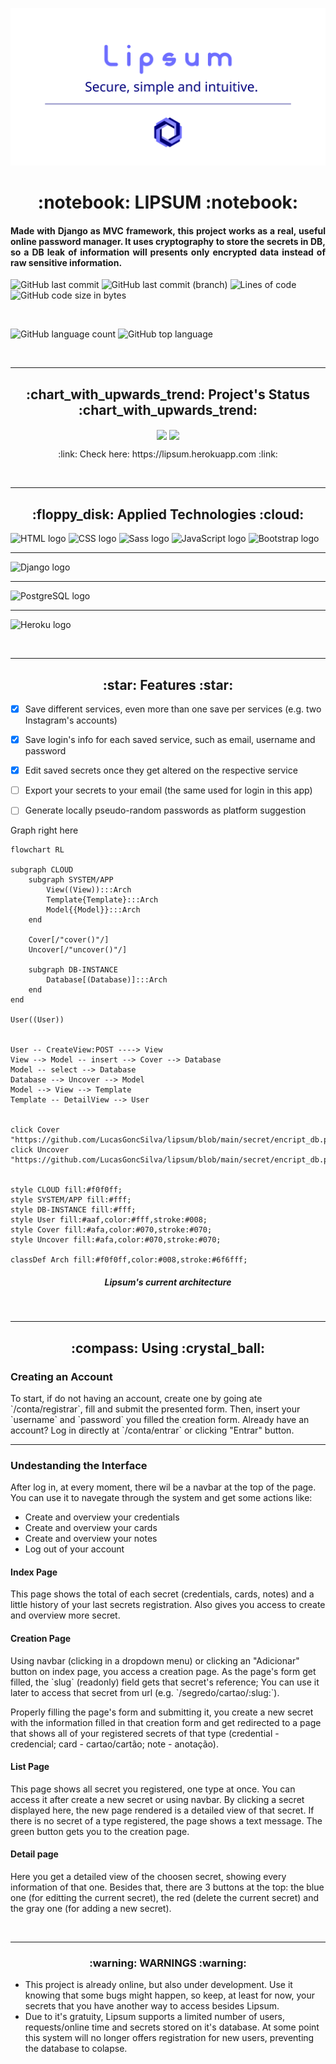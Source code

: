 ![The project's banner](https://github.com/LucasGoncSilva/lipsum/blob/main/readme_banner.svg?raw=true)


<h1 align='center'>:notebook: LIPSUM :notebook:</h1>


<h4 align='justify'>Made with Django as MVC framework, this project works as a real, useful online password manager. It uses cryptography to store the secrets in DB, so a DB leak of information will presents only encrypted data instead of raw sensitive information.</h4>


![GitHub last commit](https://img.shields.io/github/last-commit/LucasGoncSilva/lipsum?label=last%20main%20commit&style=for-the-badge)
![GitHub last commit (branch)](https://img.shields.io/github/last-commit/LucasGoncSilva/lipsum/dev?label=last%20dev%20commit&style=for-the-badge)
![Lines of code](https://img.shields.io/tokei/lines/github/LucasGoncSilva/lipsum?label=project%27s%20total%20lines&style=for-the-badge)
![GitHub code size in bytes](https://img.shields.io/github/languages/code-size/LucasGoncSilva/lipsum?color=4717f6&style=for-the-badge)


<br>


![GitHub language count](https://img.shields.io/github/languages/count/LucasGoncSilva/lipsum?color=a903fc&style=for-the-badge)
![GitHub top language](https://img.shields.io/github/languages/top/LucasGoncSilva/lipsum?style=for-the-badge)


<br>
<hr>


<h2 align='center'>:chart_with_upwards_trend: Project's Status :chart_with_upwards_trend:</h2>


<p align='center'>
<img align='center' src='https://img.shields.io/badge/-Successfully%20done-0b0?style=for-the-badge'/>
<img align='center' src='https://img.shields.io/badge/-also%20work%20in%20progress...-fb0?style=for-the-badge'/>
<p>


<p align='center'>:link: Check here: https://lipsum.herokuapp.com :link:</p>


<br>
<hr>


<h2 align='center'>:floppy_disk: Applied Technologies :cloud:</h2>


![HTML logo](https://img.shields.io/badge/HTML5-E34F26?style=for-the-badge&logo=html5&logoColor=white)
![CSS logo](https://img.shields.io/badge/CSS3-1572B6?style=for-the-badge&logo=css3&logoColor=white)
![Sass logo](https://img.shields.io/badge/Sass-CC6699?style=for-the-badge&logo=sass&logoColor=white)
![JavaScript logo](https://img.shields.io/badge/JavaScript-323330?style=for-the-badge&logo=javascript&logoColor=F7DF1E)
![Bootstrap logo](https://img.shields.io/badge/Bootstrap-563D7C?style=for-the-badge&logo=bootstrap&logoColor=white)
<hr>


![Django logo](https://img.shields.io/badge/Django-092E20?style=for-the-badge&logo=django&logoColor=green)
<hr>


![PostgreSQL logo](https://img.shields.io/badge/PostgreSQL-316192?style=for-the-badge&logo=postgresql&logoColor=white)
<hr>


![Heroku logo](https://img.shields.io/badge/Heroku-430098?style=for-the-badge&logo=heroku&logoColor=white)


<br>
<hr>


<h2 align='center'>:star: Features :star:</h2>


- [x] Save different services, even more than one save per services (e.g. two Instagram's accounts)
- [x] Save login's info for each saved service, such as email, username and password
- [x] Edit saved secrets once they get altered on the respective service
- [ ] Export your secrets to your email (the same used for login in this app)
- [ ] Generate locally pseudo-random passwords as platform suggestion


Graph right here
```mermaid
flowchart RL

subgraph CLOUD
    subgraph SYSTEM/APP
        View((View)):::Arch
        Template{Template}:::Arch
        Model{{Model}}:::Arch
    end

    Cover[/"cover()"/]
    Uncover[/"uncover()"/]

    subgraph DB-INSTANCE
        Database[(Database)]:::Arch
    end
end

User((User))


User -- CreateView:POST ----> View
View --> Model -- insert --> Cover --> Database
Model -- select --> Database
Database --> Uncover --> Model
Model --> View --> Template
Template -- DetailView --> User


click Cover "https://github.com/LucasGoncSilva/lipsum/blob/main/secret/encript_db.py"
click Uncover "https://github.com/LucasGoncSilva/lipsum/blob/main/secret/encript_db.py"


style CLOUD fill:#f0f0ff;
style SYSTEM/APP fill:#fff;
style DB-INSTANCE fill:#fff;
style User fill:#aaf,color:#fff,stroke:#008;
style Cover fill:#afa,color:#070,stroke:#070;
style Uncover fill:#afa,color:#070,stroke:#070;

classDef Arch fill:#f0f0ff,color:#008,stroke:#6f6fff;
```
<h5 align='center'>Lipsum's current architecture</h5>


<br>
<hr>


<h2 align='center'>:compass: Using :crystal_ball:</h2>

<h3>Creating an Account</h3>
To start, if do not having an account, create one by going ate `/conta/registrar`, fill and submit the presented form. Then, insert your `username` and `password` you filled the creation form. Already have an account? Log in directly at `/conta/entrar` or clicking "Entrar" button.

<hr>

<h3>Undestanding the Interface</h3>
<p>After log in, at every moment, there wil be a navbar at the top of the page. You can use it to navegate through the system and get some actions like:</p>

<ul>
    <li>Create and overview your credentials</li>
    <li>Create and overview your cards</li>
    <li>Create and overview your notes</li>
    <li>Log out of your account</li>
</ul>


<h4>Index Page</h4>
<p>This page shows the total of each secret (credentials, cards, notes) and a little history of your last secrets registration. Also gives you access to create and overview more secret.</p>


<h4>Creation Page</h4>
<p>Using navbar (clicking in a dropdown menu) or clicking an "Adicionar" button on index page, you access a creation page. As the page's form get filled, the `slug` (readonly) field gets that secret's reference; You can use it later to access that secret from url (e.g. `/segredo/cartao/:slug:`).</p>
<p>Properly filling the page's form and submitting it, you create a new secret with the information filled in that creation form and get redirected to a page that shows all of your registered secrets of that type (credential - credencial; card - cartao/cartão; note - anotação).</p>


<h4>List Page</h4>
<p>This page shows all secret you registered, one type at once. You can access it after create a new secret or using navbar. By clicking a secret displayed here, the new page rendered is a detailed view of that secret. If there is no secret of a type registered, the page shows a text message. The green button gets you to the creation page.</p>


<h4>Detail page</h4>
<p>Here you get a detailed view of the choosen secret, showing every information of that one. Besides that, there are 3 buttons at the top: the blue one (for editting the current secret), the red (delete the current secret) and the gray one (for adding a new secret).</p>


<br>
<hr>


<h3 align='center'>:warning: WARNINGS :warning:</h3>


<ul>
<li>This project is already online, but also under development. Use it knowing that some bugs might happen, so keep, at least for now, your secrets that you have another way to access besides Lipsum.</li>
<li>Due to it's gratuity, Lipsum supports a limited number of users, requests/online time and secrets stored on it's database. At some point this system will no longer offers registration for new users, preventing the database to colapse.</li>
</ul>
